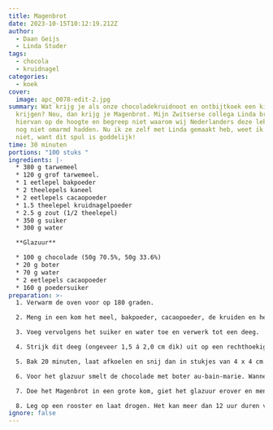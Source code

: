 ```yaml
---
title: Magenbrot
date: 2023-10-15T10:12:19.212Z
author:
  - Daan Geijs
  - Linda Studer
tags:
  - chocola
  - kruidnagel
categories:
  - koek
cover:
  image: apc_0078-edit-2.jpg
summary: Wat krijg je als onze chocoladekruidnoot en ontbijtkoek een kind zouden
  krijgen? Nou, dan krijg je Magenbrot. Mijn Zwitserse collega Linda bracht mij
  hiervan op de hoogte en begreep niet waarom wij Nederlanders deze lekkernij
  nog niet omarmd hadden. Nu ik ze zelf met Linda gemaakt heb, weet ik het ook
  niet, want dit spul is goddelijk!
time: 30 minuten
portions: "100 stuks "
ingredients: |-
  * 380 g tarwemeel
  * 120 g grof tarwemeel.
  * 1 eetlepel bakpoeder
  * 2 theelepels kaneel
  * 2 eetlepels cacaopoeder
  * 1.5 theelepel kruidnagelpoeder
  * 2.5 g zout (1/2 theelepel)
  * 350 g suiker
  * 300 g water

  **Glazuur**

  * 100 g chocolade (50g 70.5%, 50g 33.6%)
  * 20 g boter
  * 70 g water
  * 2 eetlepels cacaopoeder
  * 160 g poedersuiker
preparation: >-
  1. Verwarm de oven voor op 180 graden.

  2. Meng in een kom het meel, bakpoeder, cacaopoeder, de kruiden en het zout.

  3. Voeg vervolgens het suiker en water toe en verwerk tot een deeg.

  4. Strijk dit deeg (ongeveer 1,5 á 2,0 cm dik) uit op een rechthoekige bakplaat bekleed met bakpapier.

  5. Bak 20 minuten, laat afkoelen en snij dan in stukjes van 4 x 4 cm.

  6. Voor het glazuur smelt de chocolade met boter au-bain-marie. Wanneer gesmolten voeg het cacaopoeder en suiker toe. Meng nu het water en klop met een garde totdat het glazuur een mooie consistentie heeft en het mooi glad is.

  7. Doe het Magenbrot in een grote kom, giet het glazuur erover en meng tot alle stukjes gelijkmatig zijn geglazuurd.

  8. Leg op een rooster en laat drogen. Het kan meer dan 12 uur duren voordat ze echt mooi droog zijn.
ignore: false
---
```

